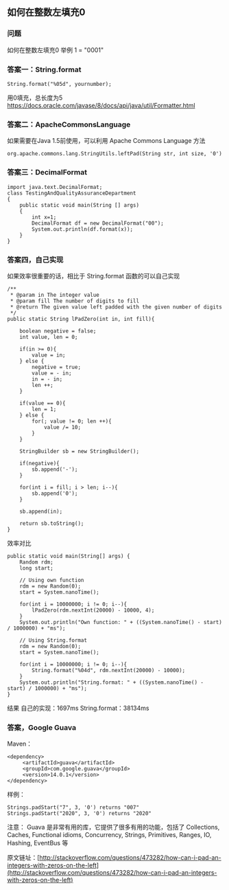 ## 如何在整数左填充0

### 问题

如何在整数左填充0
举例 1 = "0001"

### 答案一：String.format

    String.format("%05d", yournumber);

用0填充，总长度为5
https://docs.oracle.com/javase/8/docs/api/java/util/Formatter.html

### 答案二：ApacheCommonsLanguage

如果需要在Java 1.5前使用，可以利用 Apache Commons Language 方法

    org.apache.commons.lang.StringUtils.leftPad(String str, int size, '0')

### 答案三：DecimalFormat

    import java.text.DecimalFormat;
    class TestingAndQualityAssuranceDepartment
    {
        public static void main(String [] args)
        {
            int x=1;
            DecimalFormat df = new DecimalFormat("00");
            System.out.println(df.format(x));
        }
    }

### 答案四，自己实现

如果效率很重要的话，相比于 String.format 函数的可以自己实现

    /**
     * @param in The integer value
     * @param fill The number of digits to fill
     * @return The given value left padded with the given number of digits
     */
    public static String lPadZero(int in, int fill){

        boolean negative = false;
        int value, len = 0;

        if(in >= 0){
            value = in;
        } else {
            negative = true;
            value = - in;
            in = - in;
            len ++;
        }

        if(value == 0){
            len = 1;
        } else {
            for(; value != 0; len ++){
                value /= 10;
            }
        }

        StringBuilder sb = new StringBuilder();

        if(negative){
            sb.append('-');
        }

        for(int i = fill; i > len; i--){
            sb.append('0');
        }

        sb.append(in);

        return sb.toString();
    }

 效率对比

    public static void main(String[] args) {
        Random rdm;
        long start;

        // Using own function
        rdm = new Random(0);
        start = System.nanoTime();

        for(int i = 10000000; i != 0; i--){
            lPadZero(rdm.nextInt(20000) - 10000, 4);
        }
        System.out.println("Own function: " + ((System.nanoTime() - start) / 1000000) + "ms");

        // Using String.format
        rdm = new Random(0);
        start = System.nanoTime();

        for(int i = 10000000; i != 0; i--){
            String.format("%04d", rdm.nextInt(20000) - 10000);
        }
        System.out.println("String.format: " + ((System.nanoTime() - start) / 1000000) + "ms");
    }

  结果
  自己的实现：1697ms
  String.format：38134ms

### 答案，Google Guava

Maven：

    <dependency>
         <artifactId>guava</artifactId>
         <groupId>com.google.guava</groupId>
         <version>14.0.1</version>
    </dependency>
样例：

    Strings.padStart("7", 3, '0') returns "007"
    Strings.padStart("2020", 3, '0') returns "2020"
注意：
Guava 是非常有用的库，它提供了很多有用的功能，包括了 Collections, Caches, Functional idioms, Concurrency, Strings, Primitives, Ranges, IO, Hashing, EventBus 等

原文链址：[http://stackoverflow.com/questions/473282/how-can-i-pad-an-integers-with-zeros-on-the-left](http://stackoverflow.com/questions/473282/how-can-i-pad-an-integers-with-zeros-on-the-left)
